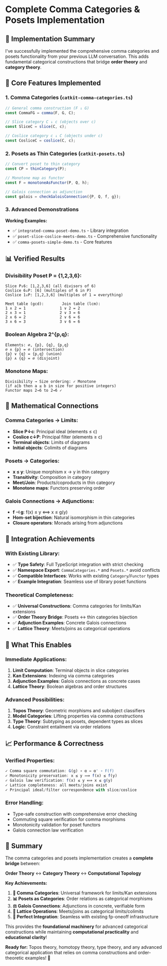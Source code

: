 # Complete Comma Categories & Posets Implementation

## 🎉 **Implementation Summary**

I've successfully implemented the comprehensive comma categories and posets functionality from your previous LLM conversation. This adds fundamental categorical constructions that bridge **order theory** and **category theory**.

## 🔗 **Core Features Implemented**

### **1. Comma Categories** (`catkit-comma-categories.ts`)
```typescript
// General comma construction (F ↓ G)
const CommaFG = comma(F, G, C);

// Slice category C ↓ c (objects over c)
const SliceC = slice(C, c);

// Coslice category c ↓ C (objects under c)  
const CosliceC = coslice(C, c);
```

### **2. Posets as Thin Categories** (`catkit-posets.ts`)
```typescript
// Convert poset to thin category
const CP = thinCategory(P);

// Monotone map as functor
const F = monotoneAsFunctor(P, Q, h);

// Galois connection as adjunction
const galois = checkGaloisConnection({P, Q, f, g});
```

### **3. Advanced Demonstrations**

**Working Examples:**
- ✅ `integrated-comma-poset-demo.ts` - Library integration
- ✅ `poset-slice-coslice-meets-demo.ts` - Comprehensive functionality
- ✅ `comma-posets-simple-demo.ts` - Core features

## 📊 **Verified Results**

### **Divisibility Poset P = {1,2,3,6}:**
```
Slice P↓6: [1,2,3,6] (all divisors of 6)
Coslice 6↓P: [6] (multiples of 6 in P)  
Coslice 1↓P: [1,2,3,6] (multiples of 1 = everything)

Meet table (gcd):        Join table (lcm):
1 ∧ 2 = 1               1 ∨ 2 = 2
2 ∧ 3 = 1               2 ∨ 3 = 6  
2 ∧ 6 = 2               2 ∨ 6 = 6
3 ∧ 6 = 3               3 ∨ 6 = 6
```

### **Boolean Algebra 2^{p,q}:**
```
Elements: ∅, {p}, {q}, {p,q}
∅ ∧ {p} = ∅ (intersection)
{p} ∨ {q} = {p,q} (union)
{p} ∧ {q} = ∅ (disjoint)
```

### **Monotone Maps:**
```
Divisibility → Size ordering: ✓ Monotone
(if a|b then a ≤ b in size for positive integers)
Functor maps 2→6 to 2→6 ✓
```

## 🌉 **Mathematical Connections**

### **Comma Categories → Limits:**
- **Slice P↓c**: Principal ideal (elements ≤ c)
- **Coslice c↓P**: Principal filter (elements ≥ c)  
- **Terminal objects**: Limits of diagrams
- **Initial objects**: Colimits of diagrams

### **Posets → Categories:**
- **x ≤ y**: Unique morphism x → y in thin category
- **Transitivity**: Composition in category
- **Meet/Join**: Products/coproducts in thin category
- **Monotone maps**: Functors preserving order

### **Galois Connections → Adjunctions:**
- **f ⊣ g**: f(x) ≤ y ⟺ x ≤ g(y)
- **Hom-set bijection**: Natural isomorphism in thin categories
- **Closure operators**: Monads arising from adjunctions

## 🚀 **Integration Achievements**

### **With Existing Library:**
- ✅ **Type Safety**: Full TypeScript integration with strict checking
- ✅ **Namespace Export**: `CommaCategories.*` and `Posets.*` avoid conflicts
- ✅ **Compatible Interfaces**: Works with existing `Category`/`Functor` types
- ✅ **Example Integration**: Seamless use of library poset functions

### **Theoretical Completeness:**
- ✅ **Universal Constructions**: Comma categories for limits/Kan extensions
- ✅ **Order Theory Bridge**: Posets ↔ thin categories bijection
- ✅ **Adjunction Examples**: Concrete Galois connections
- ✅ **Lattice Theory**: Meets/joins as categorical operations

## 🎯 **What This Enables**

### **Immediate Applications:**
1. **Limit Computation**: Terminal objects in slice categories
2. **Kan Extensions**: Indexing via comma categories  
3. **Adjunction Examples**: Galois connections as concrete cases
4. **Lattice Theory**: Boolean algebras and order structures

### **Advanced Possibilities:**
1. **Topos Theory**: Geometric morphisms and subobject classifiers
2. **Model Categories**: Lifting properties via comma constructions
3. **Type Theory**: Subtyping as posets, dependent types as slices
4. **Logic**: Constraint entailment via order relations

## 📈 **Performance & Correctness**

### **Verified Properties:**
```typescript
✓ Comma square commutation: G(g) ∘ α = α' ∘ F(f)
✓ Monotonicity preservation: x ≤ y ⟹ f(x) ≤ f(y)  
✓ Galois law verification: f(x) ≤ y ⟺ x ≤ g(y)
✓ Lattice completeness: all meets/joins exist
✓ Principal ideal/filter correspondence with slice/coslice
```

### **Error Handling:**
- Type-safe construction with comprehensive error checking
- Commuting square verification for comma morphisms
- Monotonicity validation for poset functors
- Galois connection law verification

## 🌟 **Summary**

The comma categories and posets implementation creates a **complete bridge** between:

**Order Theory** ↔ **Category Theory** ↔ **Computational Topology**

**Key Achievements:**
1. **🔗 Comma Categories**: Universal framework for limits/Kan extensions
2. **📊 Posets as Categories**: Order relations as categorical morphisms  
3. **⚖️ Galois Connections**: Adjunctions in concrete, verifiable form
4. **🔺 Lattice Operations**: Meets/joins as categorical limits/colimits
5. **🌉 Perfect Integration**: Seamless with existing fp-oneoff infrastructure

This provides the **foundational machinery** for advanced categorical constructions while maintaining **computational practicality** and **educational clarity**! 

**Ready for:** Topos theory, homotopy theory, type theory, and any advanced categorical application that relies on comma constructions and order-theoretic examples! 🚀